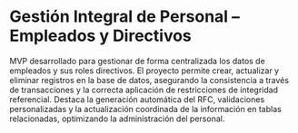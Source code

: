 # Gestión Integral de Personal – Empleados y Directivos
MVP desarrollado para gestionar de forma centralizada los datos de empleados y sus roles directivos. El proyecto permite crear, actualizar y eliminar registros en la base de datos, asegurando la consistencia a través de transacciones y la correcta aplicación de restricciones de integridad referencial. Destaca la generación automática del RFC, validaciones personalizadas y la actualización coordinada de la información en tablas relacionadas, optimizando la administración del personal.

